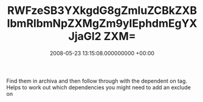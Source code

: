 ﻿---
layout: post
title: !binary |-
  RWFzeSB3YXkgdG8gZmluZCBkZXBlbmRlbmNpZXMgZm9yIEphdmEgYXJjaGl2
  ZXM=
wordpress_id: 29
wordpress_url: !binary |-
  aHR0cDovL2phbWVzYW5kY2xhcmUubmV0L2xpZmUvP3A9Mjk=
date: 2008-05-23 13:15:08.000000000 +00:00
---
Find them in archiva and then follow through with the dependent on tag. Helps to work out which dependencies you might need to add an exclude on
